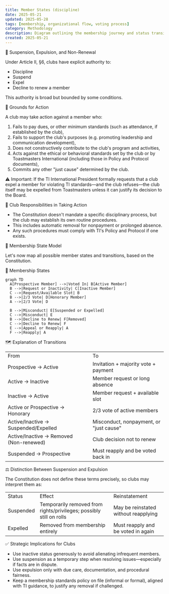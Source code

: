```yaml
---
title: Member States (discipline)
date: 2025-05-21
updated: 2025-05-28
tags: [membership, organizational flow, voting process]
category: Methodology
description: Diagram outlining the membership journey and status transitions, including active, inactive, honorary, suspended, and removed states, influenced by voting decisions, misconduct, and renewal choices.
created: 2025-05-21
---
```


🛑 Suspension, Expulsion, and Non-Renewal

Under Article II, §6, clubs have explicit authority to:

- Discipline
- Suspend
- Expel
- Decline to renew a member

This authority is broad but bounded by some conditions.

🔹 Grounds for Action

A club may take action against a member who:

1. Fails to pay dues, or other minimum standards (such as attendance, if established by the club),
2. Fails to support the club's purposes (e.g. promoting leadership and communication development),
3. Does not constructively contribute to the club's program and activities,
4. Acts against the ethical or behavioral standards set by the club or by Toastmasters International (including those in Policy and Protocol documents),
5. Commits any other "just cause" determined by the club.

⚠️ Important: If the TI International President formally requests that a club expel a member for violating TI standards—and the club refuses—the club itself may be expelled from Toastmasters unless it can justify its decision to the Board.

🔹 Club Responsibilities in Taking Action

- The Constitution doesn't mandate a specific disciplinary process, but the club may establish its own routine procedures.
- This includes automatic removal for nonpayment or prolonged absence.
- Any such procedures must comply with TI's Policy and Protocol if one exists.

🔁 Membership State Model

Let's now map all possible member states and transitions, based on the Constitution.

🧭 Membership States

```mermaid
graph TD
  A[Prospective Member] -->|Voted In| B[Active Member]
  B -->|Request or Inactivity| C[Inactive Member]
  C -->|Request/Available Slot| B
  B -->|2/3 Vote| D[Honorary Member]
  A -->|2/3 Vote| D

  B -->|Misconduct| E[Suspended or Expelled]
  C -->|Misconduct| E
  B -->|Decline to Renew| F[Removed]
  C -->|Decline to Renew| F
  E -->|Appeal or Reapply| A
  F -->|Reapply| A
```

🗺️ Explanation of Transitions

|                                         |                                         |
| --------------------------------------- | --------------------------------------- |
| From                                    | To                                      |
| Prospective → Active                    | Invitation + majority vote + payment    |
| Active → Inactive                       | Member request or long absence          |
| Inactive → Active                       | Member request + available slot         |
| Active or Prospective → Honorary        | 2/3 vote of active members              |
| Active/Inactive → Suspended/Expelled    | Misconduct, nonpayment, or "just cause" |
| Active/Inactive → Removed (Non-renewed) | Club decision not to renew              |
| Suspended → Prospective                 | Must reapply and be voted back in       |

⚖️ Distinction Between Suspension and Expulsion

The Constitution does not define these terms precisely, so clubs may interpret them as:

|           |                                                                     |                                      |
| --------- | ------------------------------------------------------------------- | ------------------------------------ |
| Status    | Effect                                                              | Reinstatement                        |
| Suspended | Temporarily removed from rights/privileges; possibly still on rolls | May be reinstated without reapplying |
| Expelled  | Removed from membership entirely                                    | Must reapply and be voted in again   |

✅ Strategic Implications for Clubs

- Use inactive status generously to avoid alienating infrequent members.
- Use suspension as a temporary step when resolving issues—especially if facts are in dispute.
- Use expulsion only with due care, documentation, and procedural fairness.
- Keep a membership standards policy on file (informal or formal), aligned with TI guidance, to justify any removal if challenged.
